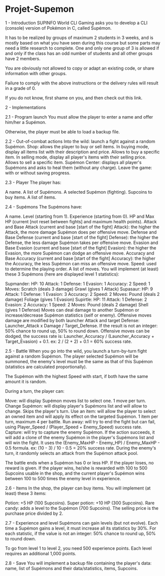 # Projet-Supemon

1 - Introduction
SUPINFO World CLI Gaming asks you to develop a CLI (console) version of Pokémon in C, called Supémon.

It has to be realized by groups of maximum 2 students in 3 weeks, and is mostly based on what you have seen during this course but some parts may need a little research to complete. One and only one group of 3 is allowed if and only if the class has an odd number of students and all other groups have 2 members.

You are obviously not allowed to copy or adapt an existing code, or share information with other groups.

Failure to comply with the above instructions or the delivery rules will result in a grade of 0.

If you do not know, first shame on you, and then check out this link.



2 - Implementations

2.1 - Program launch
You must allow the player to enter a name and offer him/her a Supémon.

Otherwise, the player must be able to load a backup file.





2.2 - Out-of-combat actions
Into the wild: launch a fight against a random Supémon.
Shop: allows the player to buy or sell items.
In buying mode, display all items list with their description and price. Allows to buy a specific item.
In selling mode, display all player's items with their selling price. Allows to sell a specific item.
Supémon Center: displays all player's Supémons and asks to heal them (without any charge).
Leave the game: with or without saving progress.




2.3 - Player
The player has:

A name.
A list of Supémons.
A selected Supémon (fighting).
Supcoins to buy items.
A list of items.
 

2.4 - Supémons
The Supémons have:

A name.
Level (starting from 1).
Experience (starting from 0).
HP and Max HP (current [not reset between fights] and maximum health points).
Attack and Base Attack (current and base [start of the fight] Attack): the higher the Attack, the more damage Supémon does per offensive move.
Defense and Base Defense (current and base [start of the fight] Defense): the higher the Defense, the less damage Supémon takes per offensive move.
Evasion and Base Evasion (current and base [start of the fight] Evasion): the higher the Evasion, the more Supémon can dodge an offensive move.
Accuracy and Base Accuracy (current and base [start of the fight] Accuracy): the higher the Accuracy, the less Supémon can miss an offensive move.
Speed: used to determine the playing order.
A list of moves.
You will implement (at least) these 3 Supémons (here are displayed level 1 statistics):

Supmander:
HP: 10
Attack: 1
Defense: 1
Evasion: 1
Accuracy: 2
Speed: 1
Moves:
Scratch (deals 3 damage)
Grawl (gives 1 Attack)
Supasaur:
HP: 9
Attack: 1
Defense: 1
Evasion: 3
Accuracy: 2
Speed: 2
Moves:
Pound (deals 2 damage)
Foliage (gives 1 Evasion)
Supirtle:
HP: 11
Attack: 1
Defense: 2
Evasion: 2
Accuracy: 1
Speed: 2
Moves:
Pound (deals 2 damage)
Shell (gives 1 Defense)
Moves can deal damage to another Supémon or increase/decrease Supémon statistics (self or enemy).
Offensive moves damage are modified by both launcher Attack and target Defense: Launcher_Attack x Damage / Target_Defense. If the result is not an integer: 50% chance to round up, 50% to round down.
Offensive moves can be dodged, the success rate is: Launcher_Accuracy / (Launcher_Accuracy + Target_Evasion) + 0.1. ex: 2 / (2 + 2) + 0.1 = 60% success rate.

2.5 - Battle
When you go into the wild, you launch a turn-by-turn fight against a random Supémon. The player selected Supémon will be summoned, the enemy's level must be the same as that of this Supémon (statistics are calculated proportionally).

The Supémon with the highest Speed with start, if both have the same amount it is random.

During a turn, the player can:

Move: will display Supémon moves list to select one. 1 move per turn.
Change Supémon: will display player's Supémons list and will allow to change. Skips the player's turn.
Use an item: will allow the player to select an owned item and will apply its effect on the targeted Supémon. 1 item per turn, maximum 4 per battle.
Run away: will try to end the fight but can fail, using Player_Speed / (Player_Speed + Enemy_Speed) success rate.
Capture: will try to capture the enemy Supémon. If the action succeeds, it will add a clone of the enemy Supémon in the player's Supémons list and will win the fight. It uses the (Enemy_MaxHP - Enemy_HP) / Enemy_MaxHP - 0.5 formula. ex: (10 - 3) / 10 - 0.5 = 20% success rate.
During the enemy's turn, it randomly selects an attack from the Supémon attack pool.

The battle ends when a Supémon has 0 or less HP. If the player loses, no reward is given. If the player wins, he/she is rewarded with 100 to 500 Supcoins usable in the shop, and the current player's Supémon wins between 100 to 500 times the enemy level in experience.





2.6 - Items
In the shop, the player can buy items. You will implement (at least) these 3 items:

Potion: +5 HP (100 Supcoins).
Super potion: +10 HP (300 Supcoins).
Rare candy: adds a level to the Supémon (700 Supcoins).
The selling price is the purchase price divided by 2.



2.7 - Experience and level
Supémons can gain levels (but not evolve). Each time a Supémon gains a level, it must increase all its statistics by 30%. For each statistic, if the value is not an integer: 50% chance to round up, 50% to round down.

To go from level 1 to level 2, you need 500 experience points. Each level requires an additional 1,000 points.



2.8 - Save
You will implement a backup file containing the player's data: name, list of Supémons and their data/statistics, items, Supcoins.
